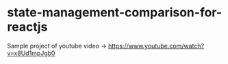 # state-management-comparison-for-reactjs


Sample project of youtube video -> https://www.youtube.com/watch?v=x8Ud1mpJgb0
